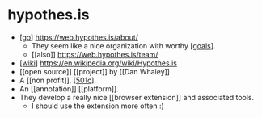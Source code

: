 # hypothes.is

- [[go]] https://web.hypothes.is/about/
  - They seem like a nice organization with worthy [[goals]].
  - [[also]] https://web.hypothes.is/team/
- [[wiki]] https://en.wikipedia.org/wiki/Hypothes.is
- [[open source]] [[project]] by [[Dan Whaley]]
- A [[non profit]], [[501c]].
- An [[annotation]] [[platform]]. 
- They develop a really nice [[browser extension]] and associated tools.
  - I should use the extension more often :)


[//begin]: # "Autogenerated link references for markdown compatibility"
[go]: go "Go"
[goals]: goals "Goals"
[wiki]: wiki "Wiki"
[open-source]: open-source "Open Source"
[dan-whaley]: dan-whaley "Dan Whaley"
[non-profit]: non-profit "Non Profit"
[501c]: 501c "501c"
[browser-extension]: browser-extension "Browser Extension"
[//end]: # "Autogenerated link references"
